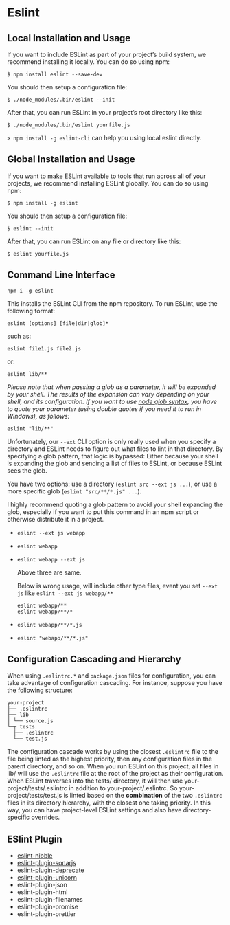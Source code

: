 # Eslint

## Local Installation and Usage

If you want to include ESLint as part of your project’s build system, we recommend installing it locally. You can do so using npm:

`$ npm install eslint --save-dev`

You should then setup a configuration file:

`$ ./node_modules/.bin/eslint --init`

After that, you can run ESLint in your project’s root directory like this:

`$ ./node_modules/.bin/eslint yourfile.js`

`> npm install -g eslint-cli` can help you using local eslint directly.

## Global Installation and Usage

If you want to make ESLint available to tools that run across all of your projects, we recommend installing ESLint globally. You can do so using npm:

`$ npm install -g eslint`

You should then setup a configuration file:

`$ eslint --init`

After that, you can run ESLint on any file or directory like this:

`$ eslint yourfile.js`

## Command Line Interface

`npm i -g eslint`

This installs the ESLint CLI from the npm repository. To run ESLint, use the following format:

`eslint [options] [file|dir|glob]*`

such as:

`eslint file1.js file2.js`

or:

`eslint lib/**`

_Please note that when passing a glob as a parameter, it will be expanded by your shell. The results of the expansion can vary depending on your shell, and its configuration. If you want to use [node glob syntax](https://github.com/isaacs/node-glob), you have to quote your parameter (using double quotes if you need it to run in Windows), as follows:_

`eslint "lib/**"`

Unfortunately, our `--ext` CLI option is only really used when you specify a directory and ESLint needs to figure out what files to lint in that directory. By specifying a glob pattern, that logic is bypassed: Either because your shell is expanding the glob and sending a list of files to ESLint, or because ESLint sees the glob.

You have two options: use a directory (`eslint src --ext js ...`), or use a more specific glob (`eslint "src/**/*.js" ...`).

I highly recommend quoting a glob pattern to avoid your shell expanding the glob, especially if you want to put this command in an npm script or otherwise distribute it in a project.

- `eslint --ext js webapp`
- `eslint webapp`
- `eslint webapp --ext js`

  Above three are same.

  Below is wrong usage, will include other type files, event you set `--ext js` like `eslint --ext js webapp/**`

  ```shell
  eslint webapp/**
  eslint webapp/**/*
  ```

- `eslint webapp/**/*.js`
- `eslint "webapp/**/*.js"`

## Configuration Cascading and Hierarchy

When using `.eslintrc.*` and `package.json` files for configuration, you can take advantage of configuration cascading. For instance, suppose you have the following structure:

```tree
your-project
├── .eslintrc
├── lib
│ └── source.js
└─┬ tests
  ├── .eslintrc
  └── test.js
```

The configuration cascade works by using the closest `.eslintrc` file to the file being linted as the highest priority, then any configuration files in the parent directory, and so on. When you run ESLint on this project, all files in lib/ will use the `.eslintrc` file at the root of the project as their configuration. When ESLint traverses into the tests/ directory, it will then use your-project/tests/.eslintrc in addition to your-project/.eslintrc. So your-project/tests/test.js is linted based on the **combination** of the two `.eslintrc` files in its directory hierarchy, with the closest one taking priority. In this way, you can have project-level ESLint settings and also have directory-specific overrides.

## ESlint Plugin

- [eslint-nibble](https://www.npmjs.com/package/eslint-nibble)
- [eslint-plugin-sonarjs](https://github.com/SonarSource/eslint-plugin-sonarjs)
- [eslint-plugin-deprecate](https://github.com/AlexMost/eslint-plugin-deprecate)
- [eslint-plugin-unicorn](https://github.com/sindresorhus/eslint-plugin-unicorn)
- eslint-plugin-json
- eslint-plugin-html
- eslint-plugin-filenames
- eslint-plugin-promise
- eslint-plugin-prettier
